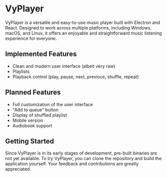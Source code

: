 # VyPlayer

VyPlayer is a versatile and easy-to-use music player built with Electron and React. Designed to work across multiple platforms, including Windows, macOS, and Linux, it offers an enjoyable and straightforward music listening experience for everyone.

## Implemented Features

- Clean and modern user interface (albeit very raw)
- Playlists
- Playback control (play, pause, next, previous, shuffle, repeat)

## Planned Features

- Full customization of the user interface
- "Add to queue" button
- Display of shuffled playlist
- Mobile version
- Audiobook support

## Getting Started

Since VyPlayer is in its early stages of development, pre-built binaries are not yet available. To try VyPlayer, you can clone the repository and build the application yourself. Your feedback and contributions are greatly appreciated.
